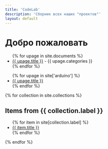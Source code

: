```yaml
---
title: 'CodeLab'
description: 'Сборник всех наших "проектов"'
layout: default
---
```


# Добро пожаловать



<ul>
{% for upage in site.documents %}
  <li><a href="{{ upage.url }}">{{ upage.title }}</a> - {{ upage.categories }}</li>
{% endfor %}
</ul>



<ul>
{% for upage in site['arduino'] %}
  <li><a href="{{ upage.url }}">{{ upage.title }}</a></li>
{% endfor %}
</ul>



{% for collection in site.collections %}
  <h2>Items from {{ collection.label }}</h2>
  <ul>
    {% for item in site[collection.label] %}
      <li><a href="{{ item.url }}">{{ item.title }}</a></li>
    {% endfor %}
  </ul>
{% endfor %}
